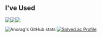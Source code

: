## I've Used

<img src="https://img.shields.io/badge/swift-%23FA7343.svg?&style=for-the-badge&logo=swift&logoColor=white" /><img src="https://img.shields.io/badge/uikit-%232396F3.svg?&style=for-the-badge&logo=uikit&logoColor=white" /><img src="https://img.shields.io/badge/xcode-%231575F9.svg?&style=for-the-badge&logo=xcode&logoColor=white" />


![Anurag's GitHub stats](https://github-readme-stats.vercel.app/api?username=opficdev&show_icons=true&theme=swift)
[![Solved.ac Profile](http://mazassumnida.wtf/api/v2/generate_badge?boj=0412justin1)](https://solved.ac/0412justin1/)
